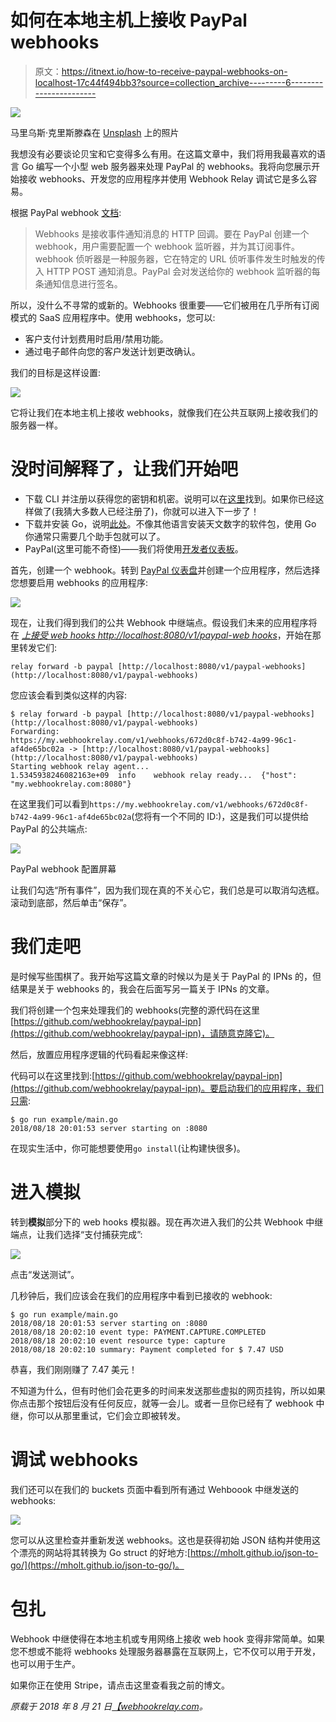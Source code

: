 # 如何在本地主机上接收 PayPal webhooks

> 原文：<https://itnext.io/how-to-receive-paypal-webhooks-on-localhost-17c44f494bb3?source=collection_archive---------6----------------------->

![](img/b5485bf9b8b3bf6300a9d2cfc183bd8d.png)

马里乌斯·克里斯滕森在 [Unsplash](https://unsplash.com/search/photos/mail?utm_source=unsplash&utm_medium=referral&utm_content=creditCopyText) 上的照片

我想没有必要谈论贝宝和它变得多么有用。在这篇文章中，我们将用我最喜欢的语言 Go 编写一个小型 web 服务器来处理 PayPal 的 webhooks。我将向您展示开始接收 webhooks、开发您的应用程序并使用 Webhook Relay 调试它是多么容易。

根据 PayPal webhook [文档](https://developer.paypal.com/docs/integration/direct/webhooks/rest-webhooks/#):

> Webhooks 是接收事件通知消息的 HTTP 回调。要在 PayPal 创建一个 webhook，用户需要配置一个 webhook 监听器，并为其订阅事件。webhook 侦听器是一种服务器，它在特定的 URL 侦听事件发生时触发的传入 HTTP POST 通知消息。PayPal 会对发送给你的 webhook 监听器的每条通知信息进行签名。

所以，没什么不寻常的或新的。Webhooks 很重要——它们被用在几乎所有订阅模式的 SaaS 应用程序中。使用 webhooks，您可以:

*   客户支付计划费用时启用/禁用功能。
*   通过电子邮件向您的客户发送计划更改确认。

我们的目标是这样设置:

![](img/f54b99ed20fd889e990c15f0b5c226a4.png)

它将让我们在本地主机上接收 webhooks，就像我们在公共互联网上接收我们的服务器一样。

# 没时间解释了，让我们开始吧

*   下载 CLI 并注册以获得您的密钥和机密。说明可以在[这里](https://webhookrelay.com/v1/guide/#Getting-Started)找到。如果你已经这样做了(我猜大多数人已经注册了)，你就可以进入下一步了！
*   下载并安装 Go，说明[此处](https://golang.org/doc/install)。不像其他语言安装天文数字的软件包，使用 Go 你通常只需要几个助手包就可以了。
*   PayPal(这里可能不奇怪)——我们将使用[开发者仪表板](https://developer.paypal.com)。

首先，创建一个 webhook。转到 [PayPal 仪表盘](https://developer.paypal.com/developer/applications/)并创建一个应用程序，然后选择您想要启用 webhooks 的应用程序:

![](img/d0f55358f2107cabf0508bcf615ff71e.png)

现在，让我们得到我们的公共 Webhook 中继端点。假设我们未来的应用程序将在 [*上接受 web hooks http://localhost:8080/v1/paypal-web hooks*](http://localhost:8080/v1/paypal-webhooks)，开始在那里转发它们:

```
relay forward -b paypal [http://localhost:8080/v1/paypal-webhooks](http://localhost:8080/v1/paypal-webhooks)
```

您应该会看到类似这样的内容:

```
$ relay forward -b paypal [http://localhost:8080/v1/paypal-webhooks](http://localhost:8080/v1/paypal-webhooks)
Forwarding:
https://my.webhookrelay.com/v1/webhooks/672d0c8f-b742-4a99-96c1-af4de65bc02a -> [http://localhost:8080/v1/paypal-webhooks](http://localhost:8080/v1/paypal-webhooks)
Starting webhook relay agent...
1.5345938246082163e+09	info	webhook relay ready...	{"host": "my.webhookrelay.com:8080"}
```

在这里我们可以看到`https://my.webhookrelay.com/v1/webhooks/672d0c8f-b742-4a99-96c1-af4de65bc02a`(您将有一个不同的 ID:)，这是我们可以提供给 PayPal 的公共端点:

![](img/e65135d347264f5ecdc90016163893c2.png)

PayPal webhook 配置屏幕

让我们勾选“所有事件”，因为我们现在真的不关心它，我们总是可以取消勾选框。滚动到底部，然后单击“保存”。

# 我们走吧

是时候写些围棋了。我开始写这篇文章的时候以为是关于 PayPal 的 IPNs 的，但结果是关于 webhooks 的，我会在后面写另一篇关于 IPNs 的文章。

我们将创建一个包来处理我们的 webhooks(完整的源代码在这里[https://github.com/webhookrelay/paypal-ipn](https://github.com/webhookrelay/paypal-ipn)，请随意克隆它)。

然后，放置应用程序逻辑的代码看起来像这样:

代码可以在这里找到:[https://github.com/webhookrelay/paypal-ipn](https://github.com/webhookrelay/paypal-ipn)。要启动我们的应用程序，我们只需:

```
$ go run example/main.go
2018/08/18 20:01:53 server starting on :8080
```

在现实生活中，你可能想要使用`go install`(让构建快很多)。

# 进入模拟

转到**模拟**部分下的 web hooks 模拟器。现在再次进入我们的公共 Webhook 中继端点，让我们选择“支付捕获完成”:

![](img/c1a20754713b5b38aaf7b5df9f6cb7dc.png)

点击“发送测试”。

几秒钟后，我们应该会在我们的应用程序中看到已接收的 webhook:

```
$ go run example/main.go
2018/08/18 20:01:53 server starting on :8080
2018/08/18 20:02:10 event type: PAYMENT.CAPTURE.COMPLETED
2018/08/18 20:02:10 event resource type: capture
2018/08/18 20:02:10 summary: Payment completed for $ 7.47 USD
```

恭喜，我们刚刚赚了 7.47 美元！

不知道为什么，但有时他们会花更多的时间来发送那些虚拟的网页挂钩，所以如果你点击那个按钮后没有任何反应，就等一会儿。或者一旦你已经有了 webhook 中继，你可以从那里重试，它们会立即被转发。

# 调试 webhooks

我们还可以在我们的 buckets 页面中看到所有通过 Wehboook 中继发送的 webhooks:

![](img/138a67679a5cb4d4cc18c6a79b0c3f1d.png)

您可以从这里检查并重新发送 webhooks。这也是获得初始 JSON 结构并使用这个漂亮的网站将其转换为 Go struct 的好地方:[https://mholt.github.io/json-to-go/](https://mholt.github.io/json-to-go/)。

# 包扎

Webhook 中继使得在本地主机或专用网络上接收 web hook 变得非常简单。如果您不想或不能将 webhooks 处理服务器暴露在互联网上，它不仅可以用于开发，也可以用于生产。

如果你正在使用 Stripe，请点击这里查看我之前的博文。

*原载于 2018 年 8 月 21 日*[*【webhookrelay.com*](https://webhookrelay.com/blog/2018/08/21/receiving-paypal-webhooks-localhost/)*。*